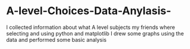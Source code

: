 # A-level-Choices-Data-Anylasis-
I collected information about what A level subjects my friends where selecting and using python and matplotlib I drew some graphs using the data and performed some basic analysis 
